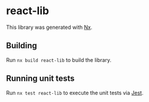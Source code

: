 # react-lib

This library was generated with [Nx](https://nx.dev).

## Building

Run `nx build react-lib` to build the library.

## Running unit tests

Run `nx test react-lib` to execute the unit tests via [Jest](https://jestjs.io).
